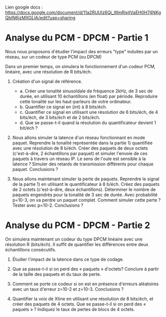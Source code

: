 Lien google docs : https://docs.google.com/document/d/11a2RUUIz6Qj_WmRjsjtVaEH0H74NKgQbIN6jzMXGLjA/edit?usp=sharing


# Analyse du PCM - DPCM - Partie 1
Nous nous proposons d'étudier l'impact des erreurs "type" induites par un réseau, sur un codeur de type PCM (ou DPCM)

Dans un premier temps, on simulera le fonctionnement d'un codeur PCM, linéaire, avec une résolution de R bits/éch.
1. Création d'un signal de référence.
    - a. Créer une tonalité sinusoïdale de fréquence 2kHz, de 3 sec de durée, en utilisant 10 échantillons (en float) par période. Reproduire cette tonalité sur les haut-parleurs de votre ordinateur.
    - b. Quantifier ce signal en (int) à 8 bits/éch.
    - c. Quantifier ce signal en utilisant une résolution de 6 bits/éch, de 4 bits/éch, de 3 bits/éch et de 2 bits/éch.
    - d. Que se passe-t-il quand la résolution du quantificateur devient 1 bit/éch ?

2. Nous allons simuler la latence d'un réseau fonctionnant en mode paquet.
Reprendre la tonalité représentée dans la partie 1) quantifiée avec une résolution de 8 b/éch. Créer des paquets de deux octets (c'est-à-dire, 2 échantillons par paquet) et simuler l'envoie de ces paquets à travers un réseau IP. Le sens de l'ouïe est sensible à la latence ? Simuler des retards de transmission différents pour chaque paquet. Conclusions ?

3. Nous allons maintenant simuler la perte de paquets. Reprendre le signal de la partie 1) en utilisant le quantificateur à 8 b/éch. Créez des paquets de 2 octets (c'est-à-dire, deux échantillons). Déterminer le nombre de paquets engendrés pour la tonalité de 3 sec de durée. Avec probabilité p=10-3, on va perdre un paquet complet. Comment simuler cette perte ? Tester avec p=10-2. Conclusions ?

# Analyse du PCM - DPCM - Partie 2
On simulera maintenant un codeur du type DPCM linéaire avec une résolution R (bits/éch). Il suffit de quantifier les différences entre deux échantillons consécutifs.

1. Étudier l'impact de la latence dans ce type de codage.

2. Que se passe-t-il si on perd des « paquets » d'octets? Conclure à partir de la taille des paquets et du taux de perte.

3. Comment se porte ce codeur si on est en présence d'erreurs aléatoires avec un taux d'erreur z=10-2 et z=10-3. Conclusions ?

4. Quantifier la voix de Xtine en utilisant une résolution de 8 bits/éch, et créer des paquets de 4 octets. Que se passe-t-il si on perd des « paquets » ? Indiquez le taux de pertes de blocs de 4 octets.
